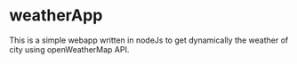 # weatherApp
This is a simple webapp written in nodeJs to get dynamically the weather of city using openWeatherMap API.
